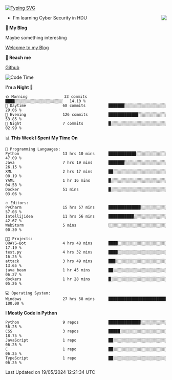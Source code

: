 [![Typing SVG](https://readme-typing-svg.herokuapp.com?font=Fira+Code&pause=1000&random=false&width=450&height=60&lines=Hello+%F0%9F%91%8B%F0%9F%8F%BB;I'm+JBNRZ)](https://git.io/typing-svg)

<a href="#">
  <img align="right" src="https://github-readme-stats.vercel.app/api?username=JBNRZ&show_icons=true&bg_color=15,f2f7fd,E0EAFC" />
</a>

- I'm learning Cyber Security in HDU

 **🌱 My Blog**

Maybe something interesting

[Welcome to my Blog](https://jbnrz.com.cn/)

 **💬 Reach me** 

[Github](https://github.com/JBNRZ)


<!--START_SECTION:waka-->
![Code Time](http://img.shields.io/badge/Code%20Time-490%20hrs%2059%20mins-blue)

**I'm a Night 🦉** 

```text
🌞 Morning                33 commits          ████░░░░░░░░░░░░░░░░░░░░░   14.10 % 
🌆 Daytime                68 commits          ███████░░░░░░░░░░░░░░░░░░   29.06 % 
🌃 Evening                126 commits         █████████████░░░░░░░░░░░░   53.85 % 
🌙 Night                  7 commits           █░░░░░░░░░░░░░░░░░░░░░░░░   02.99 % 
```


📊 **This Week I Spent My Time On** 

```text
💬 Programming Languages: 
Python                   13 hrs 10 mins      ████████████░░░░░░░░░░░░░   47.09 % 
Java                     7 hrs 19 mins       ███████░░░░░░░░░░░░░░░░░░   26.15 % 
XML                      2 hrs 17 mins       ██░░░░░░░░░░░░░░░░░░░░░░░   08.19 % 
YAML                     1 hr 16 mins        █░░░░░░░░░░░░░░░░░░░░░░░░   04.58 % 
Docker                   51 mins             █░░░░░░░░░░░░░░░░░░░░░░░░   03.06 % 

🔥 Editors: 
PyCharm                  15 hrs 57 mins      ██████████████░░░░░░░░░░░   57.03 % 
Intellijidea             11 hrs 56 mins      ███████████░░░░░░░░░░░░░░   42.67 % 
WebStorm                 5 mins              ░░░░░░░░░░░░░░░░░░░░░░░░░   00.30 % 

🐱‍💻 Projects: 
0RAYS-Bot                4 hrs 48 mins       ████░░░░░░░░░░░░░░░░░░░░░   17.19 % 
test.py                  4 hrs 32 mins       ████░░░░░░░░░░░░░░░░░░░░░   16.25 % 
attack                   3 hrs 49 mins       ███░░░░░░░░░░░░░░░░░░░░░░   13.65 % 
java_bean                1 hr 45 mins        ██░░░░░░░░░░░░░░░░░░░░░░░   06.27 % 
dockers                  1 hr 28 mins        █░░░░░░░░░░░░░░░░░░░░░░░░   05.26 % 

💻 Operating System: 
Windows                  27 hrs 58 mins      █████████████████████████   100.00 % 
```

**I Mostly Code in Python** 

```text
Python                   9 repos             ██████████████░░░░░░░░░░░   56.25 % 
CSS                      3 repos             █████░░░░░░░░░░░░░░░░░░░░   18.75 % 
JavaScript               1 repo              ██░░░░░░░░░░░░░░░░░░░░░░░   06.25 % 
C                        1 repo              ██░░░░░░░░░░░░░░░░░░░░░░░   06.25 % 
TypeScript               1 repo              ██░░░░░░░░░░░░░░░░░░░░░░░   06.25 % 
```




 Last Updated on 19/05/2024 12:21:34 UTC
<!--END_SECTION:waka-->
